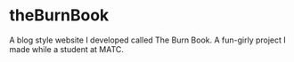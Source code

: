 # theBurnBook
A blog style website I developed called The Burn Book. A fun-girly project I made while a student at MATC.
